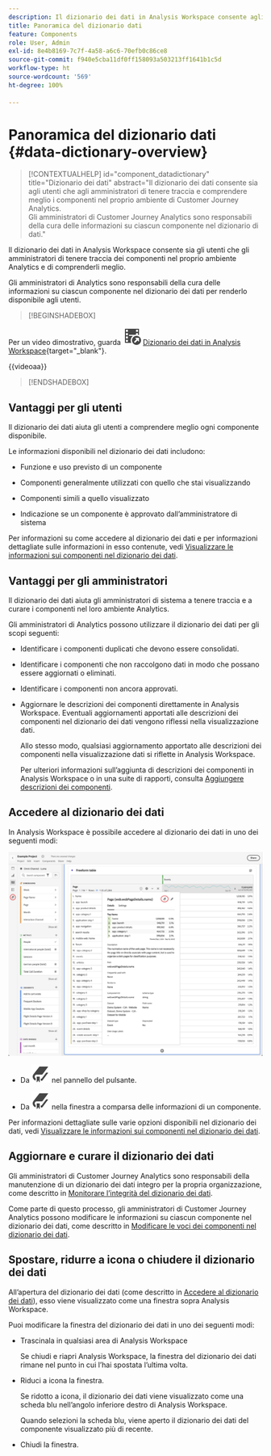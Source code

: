 ```yaml
---
description: Il dizionario dei dati in Analysis Workspace consente agli utenti di catalogare e tenere traccia dei vari componenti in Analysis Workspace, incluso l’uso previsto, quali sono approvati, quali sono duplicati e così via.
title: Panoramica del dizionario dati
feature: Components
role: User, Admin
exl-id: 8e4b8169-7c7f-4a58-a6c6-70efb0c86ce8
source-git-commit: f940e5cba11df0ff158093a503213ff1641b1c5d
workflow-type: ht
source-wordcount: '569'
ht-degree: 100%

---
```


# Panoramica del dizionario dati {#data-dictionary-overview}

<!-- markdownlint-disable MD034 -->

>[!CONTEXTUALHELP]
>id="component_datadictionary"
>title="Dizionario dei dati"
>abstract="Il dizionario dei dati consente sia agli utenti che agli amministratori di tenere traccia e comprendere meglio i componenti nel proprio ambiente di Customer Journey Analytics. <br/>Gli amministratori di Customer Journey Analytics sono responsabili della cura delle informazioni su ciascun componente nel dizionario di dati."

<!-- markdownlint-enable MD034 -->


Il dizionario dei dati in Analysis Workspace consente sia gli utenti che gli amministratori di tenere traccia dei componenti nel proprio ambiente Analytics e di comprenderli meglio.

Gli amministratori di Analytics sono responsabili della cura delle informazioni su ciascun componente nel dizionario dei dati per renderlo disponibile agli utenti.


>[!BEGINSHADEBOX]

Per un video dimostrativo, guarda ![VideoCheckedOut](/help/assets/icons/VideoCheckedOut.svg) [Dizionario dei dati in Analysis Workspace](https://video.tv.adobe.com/v/3422283/?quality=12&learn=on&captions=ita){target="_blank"}.

{{videoaa}}

>[!ENDSHADEBOX]



## Vantaggi per gli utenti

Il dizionario dei dati aiuta gli utenti a comprendere meglio ogni componente disponibile.

Le informazioni disponibili nel dizionario dei dati includono:

* Funzione e uso previsto di un componente

* Componenti generalmente utilizzati con quello che stai visualizzando

* Componenti simili a quello visualizzato

* Indicazione se un componente è approvato dall’amministratore di sistema

Per informazioni su come accedere al dizionario dei dati e per informazioni dettagliate sulle informazioni in esso contenute, vedi [Visualizzare le informazioni sui componenti nel dizionario dei dati](/help/components/data-dictionary/view-data-dictionary.md).

## Vantaggi per gli amministratori

Il dizionario dei dati aiuta gli amministratori di sistema a tenere traccia e a curare i componenti nel loro ambiente Analytics.

Gli amministratori di Analytics possono utilizzare il dizionario dei dati per gli scopi seguenti:

* Identificare i componenti duplicati che devono essere consolidati.

* Identificare i componenti che non raccolgono dati in modo che possano essere aggiornati o eliminati.

* Identificare i componenti non ancora approvati.

* Aggiornare le descrizioni dei componenti direttamente in Analysis Workspace. Eventuali aggiornamenti apportati alle descrizioni dei componenti nel dizionario dei dati vengono riflessi nella visualizzazione dati.

  Allo stesso modo, qualsiasi aggiornamento apportato alle descrizioni dei componenti nella visualizzazione dati si riflette in Analysis Workspace.

  Per ulteriori informazioni sull’aggiunta di descrizioni dei componenti in Analysis Workspace o in una suite di rapporti, consulta [Aggiungere descrizioni dei componenti](/help/components/add-component-descriptions.md).

## Accedere al dizionario dei dati

In Analysis Workspace è possibile accedere al dizionario dei dati in uno dei seguenti modi:

![Icona Dizionario dei dati nel pannello a sinistra](assets/data-dictionary-access.png)

* Da ![Segnalibro](/help/assets/icons/Bookmark.svg) nel pannello del pulsante.



* Da ![Segnalibro](/help/assets/icons/Bookmark.svg) nella finestra a comparsa delle informazioni di un componente.


Per informazioni dettagliate sulle varie opzioni disponibili nel dizionario dei dati, vedi [Visualizzare le informazioni sui componenti nel dizionario dei dati](/help/components/data-dictionary/view-data-dictionary.md).

## Aggiornare e curare il dizionario dei dati

Gli amministratori di Customer Journey Analytics sono responsabili della manutenzione di un dizionario dei dati integro per la propria organizzazione, come descritto in [Monitorare l’integrità del dizionario dei dati](/help/components/data-dictionary/monitor-data-dictionary-health.md).

Come parte di questo processo, gli amministratori di Customer Journey Analytics possono modificare le informazioni su ciascun componente nel dizionario dei dati, come descritto in [Modificare le voci dei componenti nel dizionario dei dati](/help/components/data-dictionary/edit-entries-data-dictionary.md).

## Spostare, ridurre a icona o chiudere il dizionario dei dati

All’apertura del dizionario dei dati (come descritto in [Accedere al dizionario dei dati](#access-the-data-dictionary)), esso viene visualizzato come una finestra sopra Analysis Workspace.

Puoi modificare la finestra del dizionario dei dati in uno dei seguenti modi:

* Trascinala in qualsiasi area di Analysis Workspace

  Se chiudi e riapri Analysis Workspace, la finestra del dizionario dei dati rimane nel punto in cui l’hai spostata l’ultima volta. <!--True?-->

* Riduci a icona la finestra.

  Se ridotto a icona, il dizionario dei dati viene visualizzato come una scheda blu nell’angolo inferiore destro di Analysis Workspace.

  Quando selezioni la scheda blu, viene aperto il dizionario dei dati del componente visualizzato più di recente.

* Chiudi la finestra.
